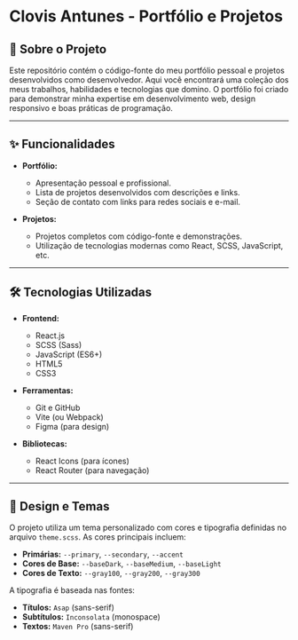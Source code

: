# Clovis Antunes - Portfólio e Projetos

## 🚀 Sobre o Projeto

Este repositório contém o código-fonte do meu portfólio pessoal e projetos desenvolvidos como desenvolvedor. Aqui você encontrará uma coleção dos meus trabalhos, habilidades e tecnologias que domino. O portfólio foi criado para demonstrar minha expertise em desenvolvimento web, design responsivo e boas práticas de programação.

---

## ✨ Funcionalidades

- **Portfólio:**
  - Apresentação pessoal e profissional.
  - Lista de projetos desenvolvidos com descrições e links.
  - Seção de contato com links para redes sociais e e-mail.

- **Projetos:**
  - Projetos completos com código-fonte e demonstrações.
  - Utilização de tecnologias modernas como React, SCSS, JavaScript, etc.

---

## 🛠️ Tecnologias Utilizadas

- **Frontend:**
  - React.js
  - SCSS (Sass)
  - JavaScript (ES6+)
  - HTML5
  - CSS3

- **Ferramentas:**
  - Git e GitHub
  - Vite (ou Webpack)
  - Figma (para design)

- **Bibliotecas:**
  - React Icons (para ícones)
  - React Router (para navegação)

---

## 🎨 Design e Temas

O projeto utiliza um tema personalizado com cores e tipografia definidas no arquivo `theme.scss`. As cores principais incluem:

- **Primárias:** `--primary`, `--secondary`, `--accent`
- **Cores de Base:** `--baseDark`, `--baseMedium`, `--baseLight`
- **Cores de Texto:** `--gray100`, `--gray200`, `--gray300`

A tipografia é baseada nas fontes:
- **Títulos:** `Asap` (sans-serif)
- **Subtítulos:** `Inconsolata` (monospace)
- **Textos:** `Maven Pro` (sans-serif)
